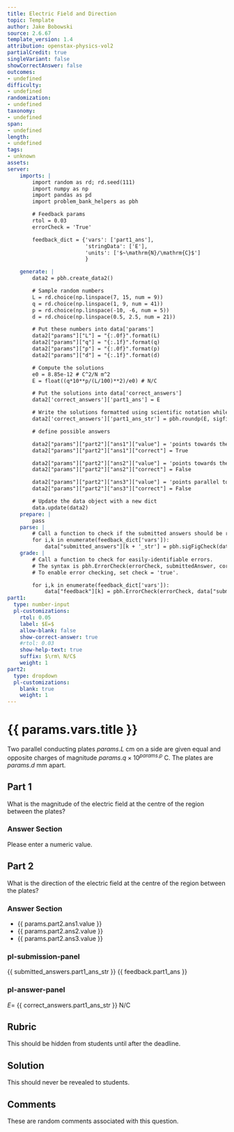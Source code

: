 ```yaml
---
title: Electric Field and Direction
topic: Template
author: Jake Bobowski
source: 2.6.67
template_version: 1.4
attribution: openstax-physics-vol2
partialCredit: true
singleVariant: false
showCorrectAnswer: false
outcomes:
- undefined
difficulty:
- undefined
randomization:
- undefined
taxonomy:
- undefined
span:
- undefined
length:
- undefined
tags:
- unknown
assets:
server:
    imports: |
        import random as rd; rd.seed(111)
        import numpy as np
        import pandas as pd
        import problem_bank_helpers as pbh

        # Feedback params
        rtol = 0.03
        errorCheck = 'True'

        feedback_dict = {'vars': ['part1_ans'],
                         'stringData': ['E'],
                         'units': ['$~\mathrm{N}/\mathrm{C}$']
                         }

    generate: |
        data2 = pbh.create_data2()

        # Sample random numbers
        L = rd.choice(np.linspace(7, 15, num = 9))
        q = rd.choice(np.linspace(1, 9, num = 41))
        p = rd.choice(np.linspace(-10, -6, num = 5))
        d = rd.choice(np.linspace(0.5, 2.5, num = 21))

        # Put these numbers into data['params']
        data2["params"]["L"] = "{:.0f}".format(L)
        data2["params"]["q"] = "{:.1f}".format(q)
        data2["params"]["p"] = "{:.0f}".format(p)
        data2["params"]["d"] = "{:.1f}".format(d)

        # Compute the solutions
        e0 = 8.85e-12 # C^2/N m^2
        E = float((q*10**p/(L/100)**2)/e0) # N/C

        # Put the solutions into data['correct_answers']
        data2['correct_answers']['part1_ans'] = E

        # Write the solutions formatted using scientific notation while keeping 3 sig figs.
        data2['correct_answers']['part1_ans_str'] = pbh.roundp(E, sigfigs=3, format = 'sci')

        # define possible answers

        data2["params"]["part2"]["ans1"]["value"] = 'points towards the negative plate'
        data2["params"]["part2"]["ans1"]["correct"] = True

        data2["params"]["part2"]["ans2"]["value"] = 'points towards the positive plate'
        data2["params"]["part2"]["ans2"]["correct"] = False

        data2["params"]["part2"]["ans3"]["value"] = 'points parallel to the plates'
        data2["params"]["part2"]["ans3"]["correct"] = False

        # Update the data object with a new dict
        data.update(data2)
    prepare: |
        pass
    parse: |
        # Call a function to check if the submitted answers should be re-expressed using scientific notation.
        for i,k in enumerate(feedback_dict['vars']):
            data["submitted_answers"][k + '_str'] = pbh.sigFigCheck(data["submitted_answers"][k], feedback_dict['stringData'][i], feedback_dict['units'][i])
    grade: |
        # Call a function to check for easily-identifiable errors.
        # The syntax is pbh.ErrorCheck(errorCheck, submittedAnswer, correctAnswer, LaTeXsyntax, relativeTolerance)
        # To enable error checking, set check = 'true'.

        for i,k in enumerate(feedback_dict['vars']):
            data["feedback"][k] = pbh.ErrorCheck(errorCheck, data["submitted_answers"][k], data["correct_answers"][k], feedback_dict['stringData'][i], rtol)
part1:
  type: number-input
  pl-customizations:
    rtol: 0.05
    label: $E=$
    allow-blank: false
    show-correct-answer: true
    #rtol: 0.03
    show-help-text: true
    suffix: $\rm\ N/C$
    weight: 1
part2:
  type: dropdown
  pl-customizations:
    blank: true
    weight: 1
---
```

# {{ params.vars.title }}

Two parallel conducting plates ${{params.L}}\textrm{ cm}$ on a side are given equal and opposite charges of magnitude ${{params.q}}\times 10^{ {{params.p}} }\textrm{ C}$.
The plates are ${{params.d}} \textrm{ mm}$ apart.

## Part 1

What is the magnitude of the electric field at the centre of the region between the plates?

### Answer Section

Please enter a numeric value.

## Part 2

What is the direction of the electric field at the centre of the region between the plates?

### Answer Section

- {{ params.part2.ans1.value }}
- {{ params.part2.ans2.value }}
- {{ params.part2.ans3.value }}

### pl-submission-panel

{{ submitted_answers.part1_ans_str }}
{{ feedback.part1_ans }}

### pl-answer-panel

$E=$ {{ correct_answers.part1_ans_str }} $\mathrm{N}/\mathrm{C}$

## Rubric

This should be hidden from students until after the deadline.

## Solution

This should never be revealed to students.

## Comments

These are random comments associated with this question.
